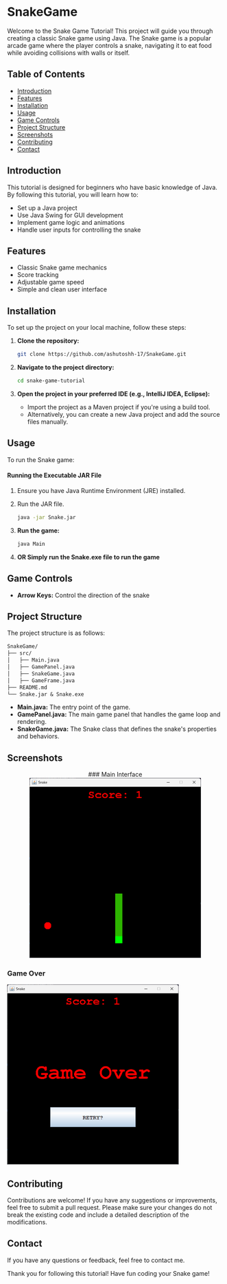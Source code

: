 # SnakeGame

Welcome to the Snake Game Tutorial! This project will guide you through creating a classic Snake game using Java. The Snake game is a popular arcade game where the player controls a snake, navigating it to eat food while avoiding collisions with walls or itself.

## Table of Contents

- [Introduction](#introduction)
- [Features](#features)
- [Installation](#installation)
- [Usage](#usage)
- [Game Controls](#game-controls)
- [Project Structure](#project-structure)
- [Screenshots](#screenshots)
- [Contributing](#contributing)
- [Contact](#contact)

## Introduction

This tutorial is designed for beginners who have basic knowledge of Java. By following this tutorial, you will learn how to:

- Set up a Java project
- Use Java Swing for GUI development
- Implement game logic and animations
- Handle user inputs for controlling the snake

## Features

- Classic Snake game mechanics
- Score tracking
- Adjustable game speed
- Simple and clean user interface

## Installation

To set up the project on your local machine, follow these steps:

1. **Clone the repository:**

    ```bash
    git clone https://github.com/ashutoshh-17/SnakeGame.git
    ```

2. **Navigate to the project directory:**

    ```bash
    cd snake-game-tutorial
    ```

3. **Open the project in your preferred IDE (e.g., IntelliJ IDEA, Eclipse):**

    - Import the project as a Maven project if you're using a build tool.
    - Alternatively, you can create a new Java project and add the source files manually.

## Usage

To run the Snake game:

#### Running the Executable JAR File

1. Ensure you have Java Runtime Environment (JRE) installed.
2. Run the JAR file.
   ```sh
   java -jar Snake.jar
   ```   

2. **Run the game:**

    ```bash
    java Main
    ```
    
3. **OR Simply run the Snake.exe file to run the game**    

## Game Controls

- **Arrow Keys:** Control the direction of the snake

## Project Structure

The project structure is as follows:

```
SnakeGame/
├── src/
│   ├── Main.java
│   ├── GamePanel.java
│   ├── SnakeGame.java
│   ├── GameFrame.java
├── README.md
└── Snake.jar & Snake.exe
```

- **Main.java:** The entry point of the game.
- **GamePanel.java:** The main game panel that handles the game loop and rendering.
- **SnakeGame.java:** The Snake class that defines the snake's properties and behaviors.

## Screenshots

<p align="center">
### Main Interface

<img src="screenshots/main-interface.png" alt="Game Start" width="400">

### Game Over

<img src="screenshots/game-over.png" alt="Game Over" width="400">
</p>

## Contributing

Contributions are welcome! If you have any suggestions or improvements, feel free to submit a pull request. Please make sure your changes do not break the existing code and include a detailed description of the modifications.

## Contact

If you have any questions or feedback, feel free to contact me.

Thank you for following this tutorial! Have fun coding your Snake game!
